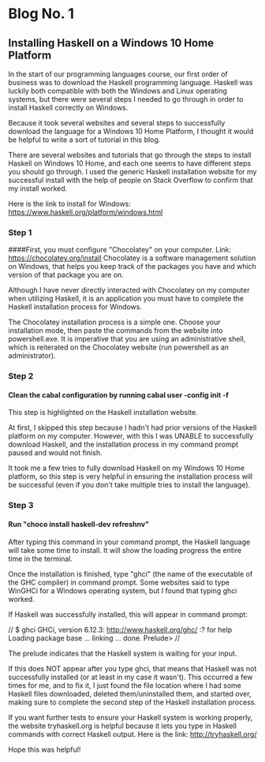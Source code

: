 # Blog No. 1
## Installing Haskell on a Windows 10 Home Platform

In the start of our programming languages course, our first order of business was to download the Haskell programming language. Haskell was luckily both compatible with both the Windows and Linux operating systems, but there were several steps I needed to go through in order to install Haskell correctly on Windows.

Because it took several websites and several steps to successfully download the language for a Windows 10 Home Platform, I thought it would be helpful to write a sort of tutorial in this blog.

There are several websites and tutorials that go through the steps to install Haskell on Windows 10 Home, and each one seems to have different steps you should go through. I used the generic Haskell installation website for my successful install with the help of people on Stack Overflow to confirm that my install worked.

Here is the link to install for Windows: https://www.haskell.org/platform/windows.html

### Step 1
####First, you must configure "Chocolatey" on your computer. Link: https://chocolatey.org/install
Chocolatey is a software management solution on Windows, that helps you keep track of the packages you have and which version of that package you are on.

Although I have never directly interacted with Chocolatey on my computer when utilizing Haskell, it is an application you must have to complete the Haskell installation process for Windows.

The Chocolatey installation process is a simple one. Choose your installation mode, then paste the commands from the website into powershell.exe. It is imperative that you are using an administrative shell, which is reiterated on the Chocolatey website (run powershell as an administrator).

### Step 2
#### Clean the cabal configuration by running cabal user -config init -f
This step is highlighted on the Haskell installation website.

At first, I skipped this step because I hadn't had prior versions of the Haskell platform on my computer. However, with this I was UNABLE to successfully download Haskell, and the installation process in my command prompt paused and would not finish.

It took me a few tries to fully download Haskell on my Windows 10 Home platform, so this step is very helpful in ensuring the installation process will be successful (even if you don't take multiple tries to install the language).

### Step 3
#### Run "choco install haskell-dev refreshnv"

After typing this command in your command prompt, the Haskell language will take some time to install. It will show the loading progress the entire time in the terminal.

Once the installation is finished, type "ghci" (the name of the executable of the GHC compiler) in command prompt. Some websites said to type WinGHCi for a Windows operating system, but I found that typing ghci worked.  

If Haskell was successfully installed, this will appear in command prompt:

//
$ ghci
    GHCi, version 6.12.3: http://www.haskell.org/ghc/  :? for help
    Loading package base ... linking ... done.
    Prelude>
//

The prelude indicates that the Haskell system is waiting for your input.

If this does NOT appear after you type ghci, that means that Haskell was not successfully installed (or at least in my case it wasn't). This occurred a few times for me, and to fix it, I just found the file location where I had some Haskell files downloaded, deleted them/uninstalled them, and started over, making sure to complete the second step of the Haskell installation process.

If you want further tests to ensure your Haskell system is working properly, the website tryhaskell.org is helpful because it lets you type in Haskell commands with correct Haskell output. Here is the link: http://tryhaskell.org/

Hope this was helpful!
